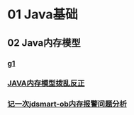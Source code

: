 # 01 Java基础

## 02 Java内存模型

### [g1](/01%20Java基础/02%20Java内存模型/g1.md)
### [JAVA内存模型拨乱反正](http://git.jd.com/jdwl_tc/JavaCourse/raw/master/02%20Java%E8%BF%9B%E9%98%B6/03%20CMS/JVM%E4%B9%8BCMS/CMS(%E4%B8%8A)/README.md)
### [记一次jdsmart-ob内存报警问题分析](/01%20Java基础/02%20Java内存模型/case1/记一次jdsmart-ob内存报警问题分析.md)